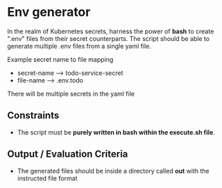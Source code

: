 # Env generator

In the realm of Kubernetes secrets, harness the power of **bash** to create ".env" files from their secret counterparts. The script should be able to generate multiple .env files from a single yaml file.

Example secret name to file mapping

- secret-name --> todo-service-secret
- file-name --> .env.todo

There will be multiple secrets in the yaml file

## Constraints

- The script must be **purely written in bash within the execute.sh file**.

## Output / Evaluation Criteria

- The generated files should be inside a directory called **out** with the instructed file format
